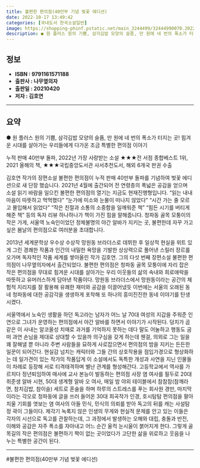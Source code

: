 ```yaml
---
title: 불편한 편의점(40만부 기념 벚꽃 에디션)
date: 2022-10-17 13:49:42
categories: [국내도서 한국소설일반]
image: https://shopping-phinf.pstatic.net/main_3244499/32444990070.20220527030724.jpg
description: ● 원 플러스 원의 기쁨, 삼각김밥 모양의 슬픔, 만 원에 네 번의 폭소가 터지는 곳! 힘...
---
```


## **정보**

- **ISBN : 9791161571188**
- **출판사 : 나무옆의자**
- **출판일 : 20210420**
- **저자 : 김호연**

------



## **요약**

● 원 플러스 원의 기쁨, 삼각김밥 모양의 슬픔, 만 원에 네 번의 폭소가 터지는 곳!
힘겨운 시대를 살아가는 우리들에게 다가온 조금 특별한 편의점 이야기

누적 판매 40만부 돌파, 2022년 가장 사랑받는 소설
★★★전 서점 종합베스트 1위, 2021 올해의 책,
★★★국립중앙도서관 사서추천도서, 해외 6개국 판권 수출

김호연 작가의 장편소설 불편한 편의점이 누적 판매 40만부 돌파를 기념하여 벚꽃 에디션으로 새 단장 했습니다. 2021년 4월에 출간되어 전 연령층의 폭넓은 공감을 얻으며 소설 읽기 바람을 일으킨 불편한 편의점의 열기는 지금도 현재진행형입니다. “읽는 내내 마음이 따뜻하고 먹먹했다” “눈가에 미소와 눈물이 떠나지 않았다” “시간 가는 줄 모르고 몰입해서 읽었다” “작은 친절과 소통의 소중함을 일깨워준 책” “힘든 시기를 버티게 해준 책” 등의 독자 리뷰 하나하나가 책이 가진 힘을 말해줍니다. 청파동 골목 모퉁이의 작은 가게, 서울역 노숙인이었던 정체불명의 야간 알바가 지키는 곳, 불편한데 자꾸 가고 싶은 봄날의 편의점으로 여러분을 초대합니다.

2013년 세계문학상 우수상 수상작 망원동 브라더스로 데뷔한 후 일상적 현실을 위트 있게 그린 경쾌한 작품과 인간의 내밀한 욕망을 기발한 상상력으로 풀어낸 스릴러 장르를 오가며 독자적인 작품 세계를 쌓아올린 작가 김호연. 그의 다섯 번째 장편소설 불편한 편의점이 나무옆의자에서 출간되었다. 불편한 편의점은 청파동 골목 모퉁이에 자리 잡은 작은 편의점을 무대로 힘겨운 시대를 살아가는 우리 이웃들의 삶의 속내와 희로애락을 따뜻하고 유머러스하게 담아낸 작품이다. 망원동 브라더스에서 망원동이라는 공간의 체험적 지리지를 잘 활용해 유쾌한 재미와 공감을 이끌어냈듯 이번에는 서울의 오래된 동네 청파동에 대한 공감각을 생생하게 포착해 또 하나의 흥미진진한 동네 이야기를 탄생시켰다. 

서울역에서 노숙인 생활을 하던 독고라는 남자가 어느 날 70대 여성의 지갑을 주워준 인연으로 그녀가 운영하는 편의점에서 야간 알바를 하면서 이야기가 시작된다. 덩치가 곰 같은 이 사내는 알코올성 치매로 과거를 기억하지 못하는 데다 말도 어눌하고 행동도 굼떠 과연 손님을 제대로 상대할 수 있을까 의구심을 갖게 하는데 웬걸, 의외로 그는 일을 꽤 잘해낼 뿐 아니라 주변 사람들을 묘하게 사로잡으면서 편의점의 밤을 지키는 든든한 일꾼이 되어간다. 
현실감 넘치는 캐릭터와 그들 간의 상호작용을 점입가경으로 형상화하는 데 일가견이 있는 작가의 작품답게 이 소설에서도 독특한 개성과 사연을 지닌 인물들이 차례로 등장해 서로 티격태격하며 별난 관계를 형성해간다. 고등학교에서 역사를 가르치다 정년퇴임하여 매사에 교사 본능이 발동하는 편의점 사장 염 여사를 필두로 20대 취준생 알바 시현, 50대 생계형 알바 오 여사, 매일 밤 야외 테이블에서 참참참(참깨라면, 참치김밥, 참이슬) 세트로 혼술을 하며 하루의 스트레스를 푸는 회사원 경만, 마지막이라는 각오로 청파동에 글을 쓰러 들어온 30대 희곡작가 인경, 호시탐탐 편의점을 팔아치울 기회를 엿보는 염 여사의 아들 민식, 민식의 의뢰를 받아 독고의 뒤를 캐는 사설탐정 곽이 그들이다. 제각기 녹록지 않은 인생의 무게와 현실적 문제를 안고 있는 이들은 각자의 시선으로 독고를 관찰하는데, 그 과정에서 발생하는 오해와 대립, 충돌과 반전, 이해와 공감은 자주 폭소를 자아내고 어느 순간 울컥 눈시울이 붉어지게 한다. 그렇게 골목길의 작은 편의점은 불편하기 짝이 없는 곳이었다가 고단한 삶을 위로하고 웃음을 나누는 특별한 공간이 된다.

------

#불편한 편의점(40만부 기념 벚꽃 에디션)



